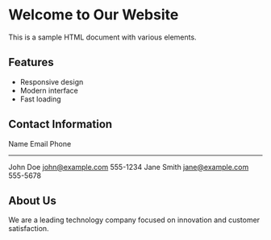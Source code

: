 # Welcome to Our Website

This is a sample HTML document with various elements.

## Features

- Responsive design
- Modern interface
- Fast loading

## Contact Information

  Name         Email              Phone
  ------------ ------------------ ----------
  John Doe     john@example.com   555-1234
  Jane Smith   jane@example.com   555-5678

## About Us

We are a leading technology company focused on innovation and customer satisfaction.
